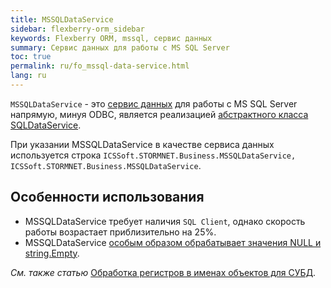 ```yaml
---
title: MSSQLDataService
sidebar: flexberry-orm_sidebar
keywords: Flexberry ORM, mssql, сервис данных
summary: Cервис данных для работы с MS SQL Server
toc: true
permalink: ru/fo_mssql-data-service.html
lang: ru
---
```


`MSSQLDataService` - это [сервис данных](fo_data-service.html) для работы с MS SQL Server напрямую, минуя ODBC, является реализацией [абстрактного класса SQLDataService](fo_sql-data-service.html).

При указании MSSQLDataService в качестве сервиса данных используется строка `ICSSoft.STORMNET.Business.MSSQLDataService, ICSSoft.STORMNET.Business.MSSQLDataService`.

## Особенности использования

* MSSQLDataService требует наличия `SQL Client`, однако скорость работы возрастает приблизительно на 25%.
* MSSQLDataService [особым образом обрабатывает значения NULL и string.Empty](fo_updating-objects-empty-rows.html).

*См. также статью* [Обработка регистров в именах объектов для СУБД](fo_processing-registers-names.html).
